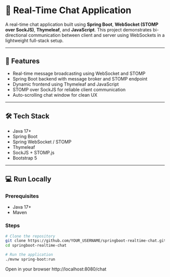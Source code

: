 # 💬 Real-Time Chat Application

A real-time chat application built using **Spring Boot**, **WebSocket (STOMP over SockJS)**, **Thymeleaf**, and **JavaScript**. This project demonstrates bi-directional communication between client and server using WebSockets in a lightweight full-stack setup.

---

## 🚀 Features

- Real-time message broadcasting using WebSocket and STOMP
- Spring Boot backend with message broker and STOMP endpoint
- Dynamic frontend using Thymeleaf and JavaScript
- STOMP over SockJS for reliable client communication
- Auto-scrolling chat window for clean UX

---

## 🛠️ Tech Stack

- Java 17+
- Spring Boot
- Spring WebSocket / STOMP
- Thymeleaf
- SockJS + STOMP.js
- Bootstrap 5

---


## 💻 Run Locally

### Prerequisites

- Java 17+
- Maven

### Steps

```bash
# Clone the repository
git clone https://github.com/YOUR_USERNAME/springboot-realtime-chat.git
cd springboot-realtime-chat

# Run the application
./mvnw spring-boot:run
```

Open in your browser
http://localhost:8080/chat




